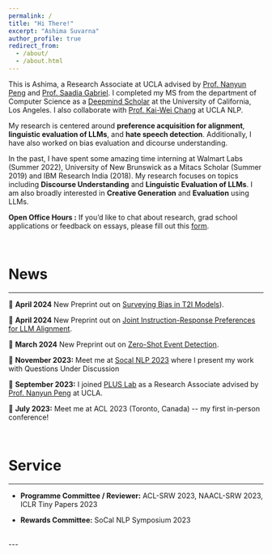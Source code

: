 ```yaml
---
permalink: /
title: "Hi There!"
excerpt: "Ashima Suvarna"
author_profile: true
redirect_from: 
  - /about/
  - /about.html
---
```


This is Ashima, a Research Associate at UCLA advised by [Prof. Nanyun Peng](https://vnpeng.net/) and [Prof. Saadia Gabriel](https://saadia-gabriel.github.io/). I completed my MS from the department of Computer Science as a [Deepmind Scholar](https://deepmind.google/about/education/) at the University of California, Los Angeles. I also collaborate with [Prof. Kai-Wei Chang](https://web.cs.ucla.edu/~kwchang/) at UCLA NLP. 

My research is centered around **preference acquisition for alignment**, **linguistic evaluation of LLMs**, and **hate speech detection**. Additionally, I have also worked on bias evaluation and dicourse understanding. 

In the past, I have spent some amazing time interning at Walmart Labs (Summer 2022), University of New Brunswick as a Mitacs Scholar (Summer 2019) and IBM Research India (2018). My  research focuses on topics including **Discourse Understanding** and  **Linguistic Evaluation of LLMs**. I am also broadly interested in **Creative Generation** and **Evaluation** using LLMs.

**Open Office Hours :** If you’d like to chat about research, grad school applications or feedback on essays, please fill out this [form](https://forms.gle/RqpiK85fBZAQ6U4YA).
 
<br/>


News
======
---
🍄 **April 2024** New Preprint out on [Surveying Bias in T2I Models](https://arxiv.org/abs/2404.01030)).

🍄 **April 2024** New Preprint out on [Joint Instruction-Response Preferences for LLM Alignment](https://arxiv.org/abs/2404.00530).

🍄 **March 2024** New Preprint out on [Zero-Shot Event Detection](https://arxiv.org/pdf/2403.02586).

🍄 **November 2023:** Meet me at [Socal NLP 2023](https://socalnlp.github.io/symp23/index.html) where I present my work with Questions Under Discussion
  
🍄 **September 2023:** I joined [PLUS Lab](https://vnpeng.net/group/) as a Research Associate advised by [Prof. Nanyun Peng](https://vnpeng.net/) at UCLA.

🍄 **July 2023:** Meet me at ACL 2023 (Toronto, Canada) -- my first in-person conference!


<br/>

Service
======
---

- **Programme Committee / Reviewer:** ACL-SRW 2023, NAACL-SRW 2023, ICLR Tiny Papers 2023 <br/>

- **Rewards Committee:** SoCal NLP Symposium 2023 <br/>


<br/>
---
<br/>








<!-- For more info
======
- My publications can be found [here](/publications).
- My contact information can be found [here](/contact). -->


 
